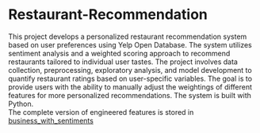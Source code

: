 # Restaurant-Recommendation
This project develops a personalized restaurant recommendation system based on user preferences using Yelp Open Database. The system utilizes sentiment analysis and a weighted scoring approach to recommend restaurants tailored to individual user tastes. The project involves data collection, preprocessing, exploratory analysis, and model development to quantify restaurant ratings based on user-specific variables. The goal is to provide users with the ability to manually adjust the weightings of different features for more personalized recommendations. The system is built with Python. <br>
The complete version of engineered features is stored in [business_with_sentiments](https://drive.google.com/file/d/1rNtxNXOHJYmW9QPK_YvJcdbyppqESjsD/view?usp=sharing)
